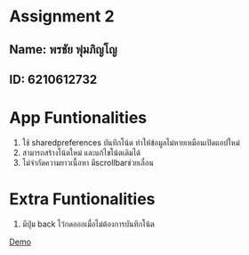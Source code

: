 # Assignment 2

## Name: พรชัย พุ่มภิญโญ
## ID:  6210612732

# App Funtionalities
1. ใช้ sharedpreferences บันทึกโน้ต ทำให้ข้อมูลไม่หายเหมือนเปิดแอปใหม่
2. สามารถสร้างโน้ตใหม่ และแก้ไขโน้ตเดิมได้
3. ไม่จำกัดความยาวเนื้อหา มีscrollbarช่วยเลื่อน

# Extra Funtionalities
1. มีปุ่ม back ไว้กดออกเมื่อไม่ต้องการบันทึกโน้ต

[Demo](https://youtu.be/GoCWtVe98zE)
